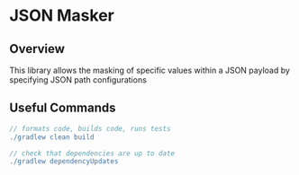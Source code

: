 # JSON Masker

## Overview

This library allows the masking of specific values within a JSON payload by specifying JSON path configurations

## Useful Commands

```gradle
// formats code, builds code, runs tests
./gradlew clean build
```

```gradle
// check that dependencies are up to date
./gradlew dependencyUpdates
```